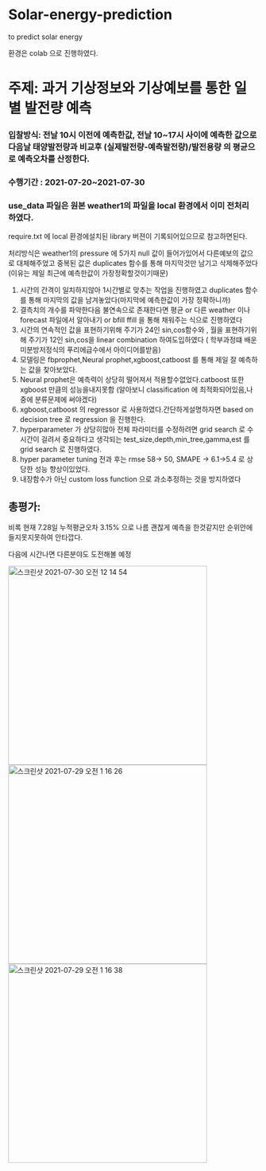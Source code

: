 





# Solar-energy-prediction
to predict solar energy

환경은 colab 으로 진행하였다.

# 주제: 과거 기상정보와 기상예보를 통한 일별 발전량 예측

### 입찰방식: 전날 10시 이전에 예측한값, 전날 10~17시 사이에 예측한 값으로 다음날 태양발전량과 비교후 (실제발전량-예측발전량)/발전용량 의 평균으로 예측오차를 산정한다.

### 수행기간 : 2021-07-20~2021-07-30



 

### use_data 파일은 원본 weather1의 파일을 local 환경에서 이미 전처리 하였다.

require.txt 에 local 환경에설치된 library 버젼이 기록되어있으므로 참고하면된다.

처리방식은 weather1의 pressure 에 5가지 null 값이 들어가있어서 다른예보의 값으로 대체해주었고 
중복된 값은 duplicates 함수를 통해 마지막것만 남기고 삭제해주었다(이유는 제일 최근에 예측한값이 가장정확할것이기때문)

1. 시간의 간격이 일치하지않아 1시간별로 맞추는 작업을 진행하였고 duplicates 함수를 통해 마지막의 값을 남겨놓았다(마지막에 예측한값이 가장 정확하니까)
2. 결측치의 개수를 파악한다음 불연속으로 존재한다면 평균 or 다른 weather 이나 forecast 파일에서 알아내기 or bfill ffill 을 통해 채워주는 식으로 진행하였다
3. 시간의 연속적인 값을 표현하기위해 주기가 24인 sin,cos함수와  , 월을 표현하기위해 주기가 12인 sin,cos을 linear combination 하여도입하였다 ( 학부과정떄 배운 미분방저정식의 푸리에급수에서 아이디어를받음)
4. 모델링은 fbprophet,Neural prophet,xgboost,catboost 를 통해 제일 잘 예측하는 값을 찾아보았다.
5. Neural prophet은 예측력이 상당히 떨어져서 적용할수없었다.catboost 또한 xgboost 만큼의 성능을내지못함 (알아보니 classification 에 최적화되어있음,나중에 분류문제에 써야겠다)
6. xgboost,catboost 의 regressor 로 사용하였다.간단하게설명하자면 based on decision tree 로 regression 을 진행한다.
7. hyperparameter 가 상당히많아 전체 파라미터를 수정하려면 grid search 로 수시간이 걸려서 중요하다고 생각되는 test_size,depth,min_tree,gamma,est 를 grid search 로 진행하였다.
8. hyper parameter tuning 전과 후는 rmse 58-> 50, SMAPE -> 6.1->5.4 로 상당한 성능 향상이있었다.
9. 내장함수가 아닌 custom loss function 으로 과소추정하는 것을 방지하였다 



 ## 총평가: 
 비록 현재 7.28일 누적평균오차 3.15% 으로 나름 괜찮게 예측을 한것같지만 순위안에 들지못지못하여 안타깝다.

 다음에 시간나면 다른분야도 도전해볼 예정


<img width="400" alt="스크린샷 2021-07-30 오전 12 14 54" src="https://user-images.githubusercontent.com/76778082/127518509-aaefcffc-b62e-4d3e-92a6-a1b53a0c10be.png">

<img width="400" alt="스크린샷 2021-07-29 오전 1 16 26" src="https://user-images.githubusercontent.com/76778082/127359862-fdb8a136-f695-44ba-a5b9-c6a52d72ace7.png">
<img width="400" alt="스크린샷 2021-07-29 오전 1 16 38" src="https://user-images.githubusercontent.com/76778082/127359872-189e667e-1942-43ec-b924-72c639dfeb09.png">
